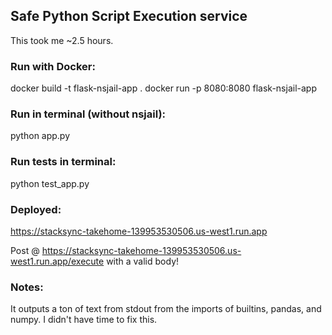 ## Safe Python Script Execution service
This took me ~2.5 hours.

### Run with Docker:
docker build -t flask-nsjail-app .
docker run -p 8080:8080 flask-nsjail-app

### Run in terminal (without nsjail):
python app.py

### Run tests in terminal:
python test_app.py

### Deployed:
https://stacksync-takehome-139953530506.us-west1.run.app

Post @ https://stacksync-takehome-139953530506.us-west1.run.app/execute with a valid body!

### Notes:
It outputs a ton of text from stdout from the imports of builtins, pandas, and numpy. I didn't have time to fix this. 
